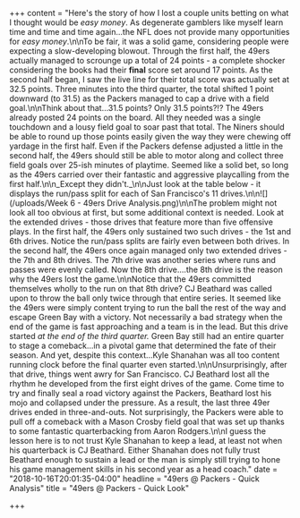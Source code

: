 +++
content = "Here's the story of how I lost a couple units betting on what I thought would be _easy money_. As degenerate gamblers like myself learn time and time and time again...the NFL does not provide many opportunities for _easy money_.\n\nTo be fair, it was a solid game, considering people were expecting a slow-developing blowout. Through the first half, the 49ers actually managed to scrounge up a total of 24 points - a complete shocker considering the books had their **final** score set around 17 points. As the second half began, I saw the live line for their total score was actually set at 32.5 points. Three minutes into the third quarter, the total shifted 1 point downward (to 31.5) as the Packers managed to cap a drive with a field goal.\n\nThink about that...31.5 points? Only 31.5 points?!? The 49ers already posted 24 points on the board. All they needed was a single touchdown and a lousy field goal to soar past that total. The Niners should be able to round up those points easily given the way they were chewing off yardage in the first half. Even if the Packers defense adjusted a little in the second half, the 49ers should still be able to motor along and collect three field goals over 25-ish minutes of playtime. Seemed like a solid bet, so long as the 49ers carried over their fantastic and aggressive playcalling from the first half.\n\n_Except they didn't._\n\nJust look at the table below - it displays the run/pass split for each of San Francisco's 11 drives.\n\n![](/uploads/Week 6 - 49ers Drive Analysis.png)\n\nThe problem might not look all too obvious at first, but some additional context is needed. Look at the extended drives - those drives that feature more than five offensive plays. In the first half, the 49ers only sustained two such drives - the 1st and 6th drives. Notice the run/pass splits are fairly even between both drives. In the second half, the 49ers once again managed only two extended drives - the 7th and 8th drives. The 7th drive was another series where runs and passes were evenly called. Now the 8th drive....the 8th drive is the reason why the 49ers lost the game.\n\nNotice that the 49ers committed themselves wholly to the run on that 8th drive? CJ Beathard was called upon to throw the ball only twice through that entire series. It seemed like the 49ers were simply content trying to run the ball the rest of the way and escape Green Bay with a victory. Not necessarily a bad strategy when the end of the game is fast approaching and a team is in the lead. But this drive started _at the end of the third quarter._ Green Bay still had an entire quarter to stage a comeback...in a pivotal game that determined the fate of their season. And yet, despite this context...Kyle Shanahan was all too content running clock before the final quarter even started.\n\nUnsurprisingly, after that drive, things went awry for San Francisco. CJ Beathard lost all the rhythm he developed from the first eight drives of the game. Come time to try and finally seal a road victory against the Packers, Beathard lost his mojo and collapsed under the pressure. As a result, the last three 49er drives ended in three-and-outs. Not surprisingly, the Packers were able to pull off a comeback with a Mason Crosby field goal that was set up thanks to some fantastic quarterbacking from Aaron Rodgers.\n\nI guess the lesson here is to not trust Kyle Shanahan to keep a lead, at least not when his quarterback is CJ Beathard. Either Shanahan does not fully trust Beathard enough to sustain a lead or the man is simply still trying to hone his game management skills in his second year as a head coach."
date = "2018-10-16T20:01:35-04:00"
headline = "49ers @ Packers - Quick Analysis"
title = "49ers @ Packers - Quick Look"

+++
